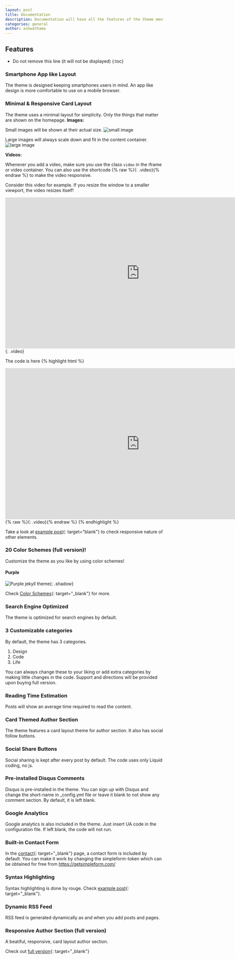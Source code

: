 ```yaml
---
layout: post
title: Documentation
description: Documentation will have all the features of the theme mentioned in sections. You can delete this after installation but it is good to keep it as unpublished so that only you can read it.
categories: general
author: ashwathama
---
```


## Features

* Do not remove this line (it will not be displayed) 
{:toc}

### Smartphone App like Layout
The theme is designed keeping smartphones users in mind. An app like design is more comfortable to use on a mobile browser.  

### Minimal & Responsive Card Layout
The theme uses a minimal layout for simplicity. Only the things that matter are shown on the homepage. 
**Images:**

Small images will be shown at their actual size.
![small image](../images/ashwathama-1.jpg)

Large images will always scale down and fit in the content container.
![large image](../images/lost-1.jpg)

**Videos:**

Whenever you add a video, make sure you use the class ``video`` in the iframe or video container. You can also use the shortcode {% raw %}{: .video}{% endraw %} to make the video responsive.

Consider this video for example. If you resize the window to a smaller viewport, the video resizes itself!

<iframe width="854" height="480" src="https://www.youtube.com/embed/YE7VzlLtp-4" frameborder="0" allowfullscreen></iframe>
{: .video}

The code is here
{% highlight html %}
<iframe width="854" height="480" src="https://www.youtube.com/embed/YE7VzlLtp-4" frameborder="0" allowfullscreen></iframe>
{% raw %}{: .video}{% endraw %}
{% endhighlight %}

Take a look at [example post](../example/){: target="blank"} to check responsive nature of other elements.

### 20 Color Schemes (full version)!
Customize the theme as you like by using color schemes!

#### Purple

![Purple jekyll theme](../images/Purple.png){: .shadow}

Check [Color Schemes](../color-schemes/){: target="_blank"} for more.


### Search Engine Optimized
The theme is optimized for search engines by default.

### 3 Customizable categories
By default, the theme has 3 categories.

1. Design
2. Code
3. Life

You can always change these to your liking or add extra categories by making little changes in the code. Support and directions will be provided upon buying full version.

### Reading Time Estimation
Posts will show an average time required to read the content. 


### Card Themed Author Section
The theme features a card layout theme for author section. It also has social follow buttons.

### Social Share Buttons
Social sharing is kept after every post by default. The code uses only Liquid coding, no js.

### Pre-installed Disqus Comments
Disqus is pre-installed in the theme. You can sign up with Disqus and change the short-name in _config.yml file or leave it blank to not show any comment section. By default, it is left blank.

### Google Analytics
Google analytics is also included in the theme. Just insert UA code in the configuration file. If left blank, the code will not run.

### Built-in Contact Form
In the [contact](../contact/){: target="_blank"} page, a contact form is included by default. You can make it work by changing the simpleform-token which can be obtained for free from https://getsimpleform.com/

### Syntax Highlighting
Syntax highlighting is done by rouge. Check [example post](../example/){: target="_blank"}.

### Dynamic RSS Feed
RSS feed is generated dynamically as and when you add posts and pages.

### Responsive Author Section (full version)
A beatiful, responsive, card layout author section.

Check out [full version]({{site.full-url}}){: target="_blank"}

<style>.shadow{
    box-shadow: 2px 2px 5px #aaa;
    border-radius: 0;
}</style>
